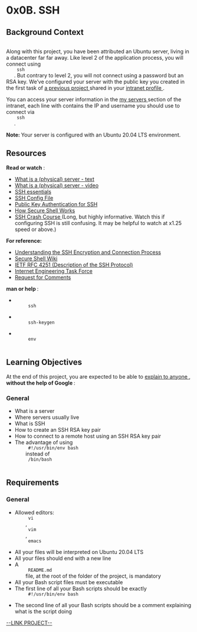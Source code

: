 # 0x0B. SSH

<html>
<div class="panel panel-default" id="project-description">
 <div class="panel-body">
  <h2>
   Background Context
  </h2>
  <p>
   <img alt="" loading="lazy" src="https://s3.amazonaws.com/intranet-projects-files/holbertonschool-sysadmin_devops/244/zPVRKhPsUP5lK.gif" style=""/>
  </p>
  <p>
   Along with this project, you have been attributed an Ubuntu server, living in a datacenter far far away.  Like level 2 of the application process, you will connect using
   <code>
    ssh
   </code>
   . But contrary to level 2, you will not connect using a password but an RSA key. We’ve configured your server with the public key you created in the first task of
   <a href="https://intranet.hbtn.io/tasks/1223" target="_blank" title="a previous project">
    a previous project
   </a>
   shared in your
   <a href="https://intranet.hbtn.io/users/my_profile" target="_blank" title="intranet profile">
    intranet profile
   </a>
   .
  </p>
  <p>
   You can access your server information in the
   <a href="https://intranet.hbtn.io/dashboards/my_server" target="_blank" title="my servers">
    my servers
   </a>
   section of the intranet, each line with contains the IP and username you should use to connect via
   <code>
    ssh
   </code>
   .
  </p>
  <p>
   <strong>
    Note:
   </strong>
   Your server is configured with an Ubuntu 20.04 LTS environment.
  </p>
  <h2>
   Resources
  </h2>
  <p>
   <strong>
    Read or watch
   </strong>
   :
  </p>
  <ul>
   <li>
    <a href="https://en.wikipedia.org/wiki/Server_%28computing%29#Hardware_requirement" target="_blank" title="What is a (physical) server - text">
     What is a (physical) server - text
    </a>
   </li>
   <li>
    <a href="https://www.youtube.com/watch?v=B1ANfsDyjeA" target="_blank" title="What is a (physical) server - video">
     What is a (physical) server - video
    </a>
   </li>
   <li>
    <a href="https://www.digitalocean.com/community/tutorials/ssh-essentials-working-with-ssh-servers-clients-and-keys" target="_blank" title="SSH essentials">
     SSH essentials
    </a>
   </li>
   <li>
    <a href="https://www.ssh.com/academy/ssh/config" target="_blank" title="SSH Config File">
     SSH Config File
    </a>
   </li>
   <li>
    <a href="https://www.ssh.com/academy/ssh/public-key-authentication" target="_blank" title="Public Key Authentication for SSH">
     Public Key Authentication for SSH
    </a>
   </li>
   <li>
    <a href="https://www.youtube.com/watch?v=ORcvSkgdA58" target="_blank" title="How Secure Shell Works">
     How Secure Shell Works
    </a>
   </li>
   <li>
    <a href="https://www.youtube.com/watch?v=hQWRp-FdTpc" target="_blank" title="SSH Crash Course">
     SSH Crash Course
    </a>
    (Long, but highly informative. Watch this if configuring SSH is still confusing. It may be helpful to watch at x1.25 speed or above.)
   </li>
  </ul>
  <p>
   <strong>
    For reference:
   </strong>
  </p>
  <ul>
   <li>
    <a href="https://www.digitalocean.com/community/tutorials/understanding-the-ssh-encryption-and-connection-process" target="_blank" title="Understanding the SSH Encryption and Connection Process">
     Understanding the SSH Encryption and Connection Process
    </a>
   </li>
   <li>
    <a href="https://en.wikipedia.org/wiki/Secure_Shell" target="_blank" title="Secure Shell Wiki">
     Secure Shell Wiki
    </a>
   </li>
   <li>
    <a href="https://www.ietf.org/rfc/rfc4251.txt" target="_blank" title="IETF RFC 4251 (Description of the SSH Protocol)">
     IETF RFC 4251 (Description of the SSH Protocol)
    </a>
   </li>
   <li>
    <a href="https://en.wikipedia.org/wiki/Internet_Engineering_Task_Force" target="_blank" title="Internet Engineering Task Force">
     Internet Engineering Task Force
    </a>
   </li>
   <li>
    <a href="https://en.wikipedia.org/wiki/Request_for_Comments" target="_blank" title="Request for Comments">
     Request for Comments
    </a>
   </li>
  </ul>
  <p>
   <strong>
    man or help
   </strong>
   :
  </p>
  <ul>
   <li>
    <code>
     ssh
    </code>
   </li>
   <li>
    <code>
     ssh-keygen
    </code>
   </li>
   <li>
    <code>
     env
    </code>
   </li>
  </ul>
  <h2>
   Learning Objectives
  </h2>
  <p>
   At the end of this project, you are expected to be able to
   <a href="https://fs.blog/feynman-learning-technique/" target="_blank" title="explain to anyone">
    explain to anyone
   </a>
   ,
   <strong>
    without the help of Google
   </strong>
   :
  </p>
  <h3>
   General
  </h3>
  <ul>
   <li>
    What is a server
   </li>
   <li>
    Where servers usually live
   </li>
   <li>
    What is SSH
   </li>
   <li>
    How to create an SSH RSA key pair
   </li>
   <li>
    How to connect to a remote host using an SSH RSA key pair
   </li>
   <li>
    The advantage of using
    <code>
     #!/usr/bin/env bash
    </code>
    instead of
    <code>
     /bin/bash
    </code>
   </li>
  </ul>
  <h2>
   Requirements
  </h2>
  <h3>
   General
  </h3>
  <ul>
   <li>
    Allowed editors:
    <code>
     vi
    </code>
    ,
    <code>
     vim
    </code>
    ,
    <code>
     emacs
    </code>
   </li>
   <li>
    All your files will be interpreted on Ubuntu 20.04 LTS
   </li>
   <li>
    All your files should end with a new line
   </li>
   <li>
    A
    <code>
     README.md
    </code>
    file, at the root of the folder of the project, is mandatory
   </li>
   <li>
    All your Bash script files must be executable
   </li>
   <li>
    The first line of all your Bash scripts should be exactly
    <code>
     #!/usr/bin/env bash
    </code>
   </li>
   <li>
    The second line of all your Bash scripts should be a comment explaining what is the script doing
   </li>
  </ul>
 </div>
</div>

[--LINK PROJECT--](https://intranet.hbtn.io/projects/244)
</html>